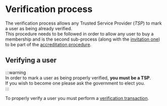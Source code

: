 # Verification process
The verification process allows any Trusted Service Provider (*TSP*) to mark a user as being already verified.  
This procedure needs to be followed in order to allow any user to buy a membership and is the second sub-process 
(along with the [invitation one](invitation-process.md)) to be part of the
[accreditation procedure](README.md#accreditation-procedure).

## Verifying a user
:::warning  
In order to mark a user as being properly verified, **you must be a TSP**.    
If you wish to become one please ask the government to elect you.   
:::

To properly verify a user you must perform a [verification transaction](./tx/verify-user.md).  